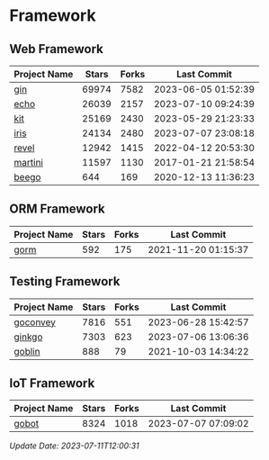 # Framework

## Web Framework
| Project Name | Stars | Forks | Last Commit |
| ------------ | ----- | ----- | ----------- |
| [gin](https://github.com/gin-gonic/gin) | 69974 | 7582 | 2023-06-05 01:52:39 |
| [echo](https://github.com/labstack/echo) | 26039 | 2157 | 2023-07-10 09:24:39 |
| [kit](https://github.com/go-kit/kit) | 25169 | 2430 | 2023-05-29 21:23:33 |
| [iris](https://github.com/kataras/iris) | 24134 | 2480 | 2023-07-07 23:08:18 |
| [revel](https://github.com/revel/revel) | 12942 | 1415 | 2022-04-12 20:53:30 |
| [martini](https://github.com/go-martini/martini) | 11597 | 1130 | 2017-01-21 21:58:54 |
| [beego](https://github.com/astaxie/beego) | 644 | 169 | 2020-12-13 11:36:23 |

## ORM Framework
| Project Name | Stars | Forks | Last Commit |
| ------------ | ----- | ----- | ----------- |
| [gorm](https://github.com/jinzhu/gorm) | 592 | 175 | 2021-11-20 01:15:37 |

## Testing Framework
| Project Name | Stars | Forks | Last Commit |
| ------------ | ----- | ----- | ----------- |
| [goconvey](https://github.com/smartystreets/goconvey) | 7816 | 551 | 2023-06-28 15:42:57 |
| [ginkgo](https://github.com/onsi/ginkgo) | 7303 | 623 | 2023-07-06 13:06:36 |
| [goblin](https://github.com/franela/goblin) | 888 | 79 | 2021-10-03 14:34:22 |

## IoT Framework
| Project Name | Stars | Forks | Last Commit |
| ------------ | ----- | ----- | ----------- |
| [gobot](https://github.com/hybridgroup/gobot) | 8324 | 1018 | 2023-07-07 07:09:02 |

*Update Date: 2023-07-11T12:00:31*